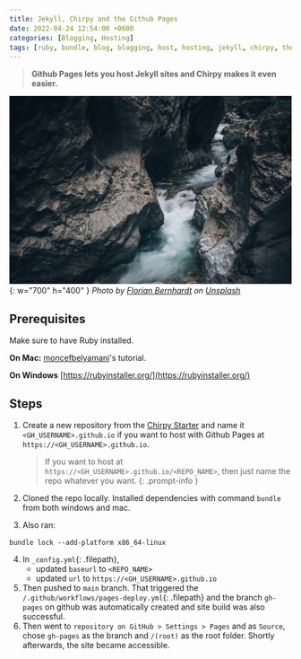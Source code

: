 ```yaml
---
title: Jekyll, Chirpy and the Github Pages
date: 2022-04-24 12:54:00 +0600
categories: [Blogging, Hosting]
tags: [ruby, bundle, blog, blogging, host, hosting, jekyll, chirpy, theme, jekyll-theme, github, github-pages]
---
```


> **Github Pages lets you host Jekyll sites and Chirpy makes it even easier.**

![Desktop View](/assets/img/bg/florian-bernhardt-CRbTJ5eFy8U-unsplash.jpeg){: w="700" h="400" }
_Photo by <a href="https://unsplash.com/@floww?utm_source=unsplash&utm_medium=referral&utm_content=creditCopyText">Florian Bernhardt</a> on <a href="https://unsplash.com/s/photos/ravine?utm_source=unsplash&utm_medium=referral&utm_content=creditCopyText">Unsplash</a>_

## Prerequisites
Make sure to have Ruby installed.

**On Mac:**
[moncefbelyamani](https://www.moncefbelyamani.com/how-to-install-xcode-homebrew-git-rvm-ruby-on-mac/#start-here-if-you-choose-the-long-and-manual-route)'s tutorial.

**On Windows**
[https://rubyinstaller.org/](https://rubyinstaller.org/)

## Steps

1. Create a new repository from the [Chirpy Starter](https://github.com/cotes2020/chirpy-starter/generate) and name it `<GH_USERNAME>.github.io` if you want to host with Github Pages at `https://<GH_USERNAME>.github.io`.

    > If you want to host at `https://<GH_USERNAME>.github.io/<REPO_NAME>`, then just name the repo whatever you want.
    {: .prompt-info }

2. Cloned the repo locally. Installed dependencies with command `bundle` from both windows and mac.
3. Also ran:
```shell
bundle lock --add-platform x86_64-linux
```
4. In `_config.yml`{: .filepath}, 
    * updated `baseurl` to `<REPO_NAME>`
    * updated `url` to `https://<GH_USERNAME>.github.io`
5. Then pushed to `main` branch. That triggered the `/.github/workflows/pages-deploy.yml`{: .filepath} and the branch `gh-pages` on github was automatically created and site build was also successful.
6. Then went to `repository on GitHub > Settings > Pages` and as `Source`, chose `gh-pages` as the branch and `/(root)` as the root folder. Shortly afterwards, the site became accessible.
